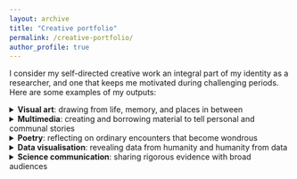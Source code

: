 ```yaml
---
layout: archive
title: "Creative portfolio"
permalink: /creative-portfolio/
author_profile: true
---
```


I consider my self-directed creative work an integral part of my identity as a researcher, and one that keeps me motivated during challenging periods. Here are some examples of my outputs:

<!---visual art---> 

<div>
<details>
  <summary>
    <b>Visual art</b>: drawing from life, memory, and places in between
    <br>
  </summary>
  <div style="margin-left:2em">
<img src="../images/good girl.jpeg" alt="sketch of a swedish vallhund wearing a blue t-shirt with text 'you deserve all the not-so-sweet (cake emoji) in the universe'">
<br><br>
<b><i>you deserve all</i></b>, 2023. ink on A4 sketchbook paper and digital drawing. produced for mom's birthday.    
<br><br>
<img src="../images/ndph.png" alt="digital sketch with title text 'Happy 10 years, OxPop!' and subtitle text 'We work to prevent suffering and improve human health for everyone through clinical trials, health economics, ethics, perinatal epidemiology, cancer epidemiology, and much more!'. the sketch also includes a rough illustration of a green-and-blue globe with faces peering around every continent. lining the bottom of the image are simplified portraits of patients, staff, researchers, and students who have contributed to the Nuffield Department of Population Health for the last ten years.">
<br><br>
<b><i>happy anniversary</i></b>, 2023. digital drawing commissioned by the University of Oxford's <a href="https://www.ndph.ox.ac.uk/10th-anniversary/10th-anniversary" target="_blank">Nuffield Department of Population Health</a>.
<img src="../images/bridge of sighs.jpeg" alt="black-and-white sketch of oxford's bridge of sighs">
<br><br>
<b><i>bridge of sighs</i></b>, 2023. ink on A5 card and limited prints.
<br><br>
<img src="../images/flamingo-flamenco.JPG" alt="collage of various pink things turned into a flamingo with a backdrop of flamenco dancers">
<br><br>
<b><i>flamingo/flamenco</i></b>, 2023. magazine collage on A6 card and limited zines (produced during Blossoming Wards workshop).
<br><br>
<img src="../images/the gentleman.jpeg" alt="black-and-white sketch of an anteater in a bow tie talking to a group of ants. the anteater says 'hey how do I look? I'm meeting a date at this buffet tonight!'">
<br><br>
<b><i>the gentleman</i></b>, 2023. ink and highlighter on postcard. produced in support of Sobell House Hospice's <a href="https://sobellhouse.org/get-involved/my-lovely-postcards/" target="_blank">art auction</a> to fundraise for hospice care training for nurses.
<br><br>
<img src="../images/初一.png" alt="black-and-white sketch of a kitten clinging onto my mom's clothing">
<br><br>
<b><i>初一</i></b>, 2022. ink on printer paper.
<br><br>
<img src="../images/refugees-1.png" alt="black-and-white sketch of a series of items belonging to refugees from an unnamed state">
<br>
<img src="../images/refugees-2.png" alt="black-and-white sketch of a series of items belonging to refugees from an unnamed state">   
<br>
<b><i>could these belong to you?</i></b>, 2021. digital illustrations of the belongings of refugees from around the world. references from Google Images.
<br><br> 
<img src="../images/birchington-on-sea.png" alt="black-and-white sketch of the kent coast">
<br><br>
<b><i>birchington-on-sea</i></b>, 2021. ink on A4 card. 
<br><br>
<img src="../images/two boys.jpeg" alt="black-and-white sketch of two preteen boys smiling">
<br><br>
<b><i>two boys</i></b>, 2020. ink on A4 card. produced in support of MedSupplyDrive UK's <a href="https://www.youtube.com/watch?v=gPJOg4k1Zp4" target="_blank">art auction</a> to fundraise for protective equipment for healthcare workers during COVID-19.
<br><br>
<img src="../images/lights will guide you home.jpeg" alt="black-and-white sketch of london's BT tower viewed from a nearby street">
<br><br>
<b><i>lights will guide you home</i></b>, 2020. ink on A4 card and limited prints.
<br><br>
<img src="../images/al-qahira.jpeg" alt="black-and-white sketch of a brother and sister staring at the camera in cairo with a backdrop of local architecture">
<br><br>
<b><i>al-qahira</i></b>, 2019. ink on A3 card. included in Advanced Placement Studio Art portfolio scoring 5 (extremely well qualified for university-level visual arts coursework).
<br><br>
<img src="../images/bent, not broken.jpeg" alt="black-and-white sketch of a scoliosis brace (corset) with a variety of juvenile motivational messages on its front">
<br><br>
<b><i>bent, not broken</i></b>, 2019. ink on A3 card. included in Advanced Placement Studio Art portfolio scoring 5 (extremely well qualified for university-level visual arts coursework).
<br><br>
<img src="../images/profit over patient.jpeg" alt="sketch of a young woman bent over with a series of ferocious surgical tools drilling into her">
<br><br>
<b><i>profit over patient</i></b>, 2019. ink, graphite, and colour pencil on A3 card. included in Advanced Placement Studio Art portfolio scoring 5 (extremely well qualified for university-level visual arts coursework).
<br><br>
<img src="../images/patient journey.jpeg" alt="sketch of a series of objects aligned in the shape of a curved spine">
<br><br>
<b><i>patient journey</i></b>, 2019. marker and ink on A3 card. included in Advanced Placement Studio Art portfolio scoring 5 (extremely well qualified for university-level visual arts coursework).
<br><br>
<img src="../images/cultural field studies.jpeg" alt="sketch of an open suitcase with a guitar and miscellaneous essentials">
<br><br>
<b><i>cultural field studies</i></b>, 2018. ink, marker, and colour pencil on A3 card. included in Advanced Placement Studio Art portfolio scoring 5 (extremely well qualified for university-level visual arts coursework).
<br><br>
<img src="../images/left behind.jpeg" alt="sketch of a deer/wildebeest skull">
<br><br>
<b><i>left behind</i></b>, 2018. graphite on A4 card.
<br><br>
<img src="../images/self-portrait.jpeg" alt="sketch of yaning, a teenage chinese woman in glasses staring intently at the camera">
<br><br>
<b><i>self-portrait</i></b>, 2017. graphite on A4 card.
    </div>
</details> 
</div>
<!---multimedia---> 
<div>
<details>
  <summary>
    <b>Multimedia</b>: creating and borrowing material to tell personal and communal stories
    <br>
  </summary>
  <p style="margin-left:2em"><b>holiday wishes from thirty-two bears</b> december 2023</p>
<iframe style="margin-left:2em" width="560" height="315" src="https://www.youtube.com/embed/oX0sLidqJWk?si=CZIa0e3_cMuQUysY" title="YouTube video player" frameborder="0" allow="accelerometer; autoplay; clipboard-write; encrypted-media; gyroscope; picture-in-picture; web-share" allowfullscreen></iframe>
  <p style="margin-left:2em"><b>thanksgiving 2023: what gratitude means to 178 people</b> december 2023</p>
<iframe style="margin-left:2em" width="560" height="315" src="https://www.youtube.com/embed/z4FWHgYv2Pc?si=CG0xfXveYX_acpi1" title="YouTube video player" frameborder="0" allow="accelerometer; autoplay; clipboard-write; encrypted-media; gyroscope; picture-in-picture; web-share" allowfullscreen></iframe>
  <p style="margin-left:2em"><b>a 9/12 story</b> september 2023</p>
<iframe style="margin-left:2em" width="560" height="315" src="https://www.youtube.com/embed/ihIQh7mgDAM?si=msxP1us_cg17cCvl" title="YouTube video player" frameborder="0" allow="accelerometer; autoplay; clipboard-write; encrypted-media; gyroscope; picture-in-picture; web-share" allowfullscreen></iframe>
  <p style="margin-left:2em"><b>coding a flower with R for father's day</b> june 2023</p>
<iframe style="margin-left:2em" width="560" height="315" src="https://www.youtube.com/embed/cpqRz9zeLoE?si=XIcSQ2YFG5NEWhfo" title="YouTube video player" frameborder="0" allow="accelerometer; autoplay; clipboard-write; encrypted-media; gyroscope; picture-in-picture; web-share" allowfullscreen></iframe>
  <p style="margin-left:2em"><b>"tum hi ho" translated from hindi to english to french</b> april 2023</p>
<iframe style="margin-left:2em" width="560" height="315" src="https://www.youtube.com/embed/7rAOULkXF6U?si=NxeW05YscUv2_LUT" title="YouTube video player" frameborder="0" allow="accelerometer; autoplay; clipboard-write; encrypted-media; gyroscope; picture-in-picture; web-share" allowfullscreen></iframe>
  <p style="margin-left:2em"><b>telling the story of "come from away" with found objects</b> january 2023</p>
<iframe style="margin-left:2em" width="560" height="315" src="https://www.youtube.com/embed/qIkPQtrzfXs?si=LWLj1SYTdiK7nTyo" title="YouTube video player" frameborder="0" allow="accelerometer; autoplay; clipboard-write; encrypted-media; gyroscope; picture-in-picture; web-share" allowfullscreen></iframe>
  <br>
  <p style="margin-left:2em"><i>commended by real-life Gander residents and by the West End's "Come From Away" production.</i></p>
  <p style="margin-left:2em"><b>polar bears: a christmas story</b> december 2022</p>
<iframe style="margin-left:2em" width="560" height="315" src="https://www.youtube.com/embed/9vflCz6MUwM?si=U-1b3ZwA-cx9_xBj" title="YouTube video player" frameborder="0" allow="accelerometer; autoplay; clipboard-write; encrypted-media; gyroscope; picture-in-picture; web-share" allowfullscreen></iframe>
  <p style="margin-left:2em"><b>thanksgiving 2022: what gratitude means to 500 people</b> november 2022</p>
<iframe style="margin-left:2em" width="560" height="315" src="https://www.youtube.com/embed/O-gSNdvSXsM?si=upVZp36AqPle9CaD" title="YouTube video player" frameborder="0" allow="accelerometer; autoplay; clipboard-write; encrypted-media; gyroscope; picture-in-picture; web-share" allowfullscreen></iframe>
</details> 
</div>
<!---poetry---> 
<div>
<details>
  <summary>
    <b>Poetry</b>: reflecting on ordinary encounters that become wondrous
    <br>
  </summary> 
  <details>
  <summary style="margin-left:2em"><b>— there is the home key</b> april 2023</summary> 
  <p style="margin-left:3em">
I struck my first note and the room’s silence swelled<br>
from the antiseptic dispenser hazard-red on the wall<br> 
to the reception’s almost-spring bouquets – there<br>
you were cradling your coffee cup with not a word<br>
to each other or me and I tuned and wondered<br>
how you knew her and if you awoke together<br>
and for how long and who you kept vigil for<br>
and how to spell their name and how you<br>
spoke the name only you knew them by<br>
and where sundays mostly found them.<br><br>

During the chorus I looked up – there<br>
you were holding your little one up high<br>
and our eyes drew together and I sparkled<br>
with mine and I turned the page wondering<br>
how many nursery rhymes covered the miles<br>
to here where he sits taller than your sighs<br>
on your shoulders ever-enchanted by your<br>
smiling bright and what that smile had<br> 
swallowed from words too wide<br> 
to unknowns that seemed always wider.<br><br>

I reached the softest section – there<br>
you were as the double doors gave way<br>
to the figures who carried you into their<br>
flashing carriage in the middle of supper<br>
with your reading specs and today’s paper<br>
and I let the strings ring and wondered<br>
what the table you just set was like —<br>
the one they wrested you from tonight<br>
as you sat in garments you thought<br>
only your home would keep in sight.<br><br>

In a music theory class I left long ago<br>
they called home the key you depart from<br> 
and the one landing your stories safe so<br>
let me stop my wondering and tell this story<br>
so this hazard-red room may feel like another<br>
and if you listen for a second with a stranger<br>
I may stop your unknowns from growing wider<br>
and when I strike my last note in the final measure<br>
to dismiss the wailing carriages that flicker – there<br>
is the home key and we will come home together.
  </p>
  <p style="margin-left:3em"><i>placed first in Kellogg College's 2023 Creative Writing Competition.</i></p>
<p style="margin-left:3em"><b>performance with musical accompaniment</b></p>
<iframe style="margin-left:3em" width="560" height="315" src="https://www.youtube.com/embed/AahKWc61KNM?si=8GDwVe3CI8-p9tKy" title="YouTube video player" frameborder="0" allow="accelerometer; autoplay; clipboard-write; encrypted-media; gyroscope; picture-in-picture; web-share" allowfullscreen></iframe>
  </details>
  <details>
  <summary style="margin-left:2em"><b>chicken soup</b> april 2023</summary> 
  <p style="margin-left:3em">
this kitchen is mine tonight<br>
so I make chicken soup<br><br>

I coax two garlic cloves<br>
from their coats<br>
for it is spring<br>
and sprinkle rapeseed oil<br>
to make a coat<br>
for my years-scratched pot<br><br>

drop one clove<br>
on the ground<br>
(for dramatic effect)<br>
and slice the other<br>
as thin as I dare<br>
then thinner<br><br>

wrestle chicken legs<br>
from the icebox shelf<br>
then remove their skin<br>
and thank all the world<br>
that I will never<br>
become a surgeon<br><br>

submerge these contents<br>
in cold tap water<br>
then proclaim this<br>
“soup”<br>
and no one shall argue<br>
but before service:<br><br>

gather green beans<br>
in a line like primary school<br>
then trim their toenails<br>
and wield almost-two carrots<br>
for their waxing appointment<br>
then slice into discs<br><br>

curate four potatoes<br>
with all manners of blemishes<br>
then quarter and halve<br>
for in this crowding pot<br>
they will become whole<br>
(also they should be rinsed forgot that part sorry)<br><br>

select one small capsicum<br>
that looks most harmless<br>
and add its peel and flesh<br>
and seeds and all and<br>
soon my fingers burn<br>
and my tongue doubly so<br><br>

season with trepidation<br>
and then with vigour<br>
and also with salt<br>
and then with pepper<br>
and leave the pot<br>
no matter the temptation<br><br>

this kitchen was mine tonight<br>
so I made chicken soup
  </p>
  </details>
<details>
  <summary style="margin-left:2em"><b>amersham</b> december 2021</summary> 
  <p style="margin-left:3em">
can you believe that we walked for<br>
one<br>
and<br>
a<br>
half<br>
miles on the highway on slippingautumnleaves and<br>
puddles glistening with<br>
every strobe of headlights<br>
under the fickle painted sky<br>
until the sun closed the door<br>
on its way out<br>
and<br>
every<br>
up<br>
hill<br>
step<br>
became a race<br>
to tube station salvation?<br><br>

friendship is being drenched and nourished and blinded and saved.
  </p>
  </details>
<details>
  <summary style="margin-left:2em"><b>BBE: 10-07-2020</b> september 2020</summary> 
  <p style="margin-left:3em">
He scoured the shelves<br>
of seeded buns and loaded loaves<br>
like an ostrich, dilly-dallying, dignified.<br>
His lofty frame held a dress shirt<br>
and dark bright eyes under flowing dreadlocks.<br>
I crouched alongside him,<br>
examining the same baked wares.<br>
"'Scuse me", said a gruff voice<br>
out of thin, stale, grocery-closing-time air.<br>
"Do you know what day it is?"<br>
"Me? Of course! It's -- "<br>
Forgetting my pandemic rituals,<br>
I summoned my cell's home screen,<br>
deciphering, decrying this fatal germ invitation.<br>
"It's the tenth!"<br>
"See, ha. You don't know it either!",<br>
he quipped.<br>
We returned to the best before's and use by's.<br>
I waited behind him in line<br>
and we never spoke again.<br>
I thanked the security guard<br>
and faced bustling Chapel Market<br>
smelling the ocean and the toasty sun,<br>
wondering how I smiled so big<br>
to the stranger who stripped me of the illusion<br>
that I had myself together.
  </p>
</details>
</details>
</div>
<!---data visualisation---> 
<div>
<details>
  <summary>
    <b>Data visualisation</b>: revealing data from humanity and humanity from data
    <br> 
  </summary>
  <p style="margin-left:2em"><b>I wrote this for you:</b> visualising the dedications behind 500 award-winning books - read <a href="https://wmjlwuh.medium.com/i-wrote-this-for-you-6435b002c6c6" target="_blank">here</a>
  <br>
  <b>Napoleon's defeat and Lewis' continuing fight:</b> visualising the Selma-Montgomery marches with a 200-year-old chart type - read 
  <a href="https://wmjlwuh.medium.com/napoleons-defeat-and-lewis-continuing-fight-968ca435a607" target="_blank">here</a> 
  <br>
  <b>Memory and longing in "This is Us":</b> visualising flashbacks in my favourite drama series - read <a href="https://wmjlwuh.medium.com/memory-and-longing-in-this-is-us-37dbf81b4b7e" target="_blank">here</a> 
  <br>
  <b>This is for Maple:</b> visualising the career of a musician-turned rescue dog - read <a href="https://wmjlwuh.medium.com/this-is-for-maple-30967e6ff973" target="_blank">here</a> 
  <br>
  <b>Is the telly for everyone?</b> visualising the accessibility of European TV channels (published on UX Collective) - read <a href="https://uxdesign.cc/is-the-telly-for-everyone-22e68ec36945" target="_blank">here</a>  
  <br>
  <b>No art, just the artist?</b> visualising Marina Abramović's iconic MoMA performance - read <a href="https://wmjlwuh.medium.com/no-art-just-the-artist-f144f01b8374" target="_blank">here</a>  
  <br>
  <b>The white rhinos of linguistics:</b> visualising the world's endangered languages (published on Towards Data Science) - read <a href="https://towardsdatascience.com/the-white-rhinos-of-linguistics-c8072b390212" target="_blank">here</a> 
  <br>
  <b>Lullaby:</b> honouring the most vulnerable victims of violence in Palestine and Israel - read <a href="https://wmjlwuh.medium.com/lullaby-bde23cec23ca" target="_blank">here</a>
  <br>
  <b>Can you hear the sirens?</b> visualising NYC ambulance response patterns during the pandemic - read <a href="https://wmjlwuh.medium.com/can-you-hear-the-sirens-61fe05efb1eb" target="_blank">here</a>
  <br>
  <b>Happy mothers' day:</b> visualising a mother-daughter relationship with pen and paper - read <a href="https://wmjlwuh.medium.com/happy-mothers-day-my-first-attempt-at-hand-drawn-data-visualisation-79dc720894ca" target="_blank">here</a>
  <br>
  <b>Holding my breath:</b> visualising India's COVID-19 crisis - read <a href="https://wmjlwuh.medium.com/i-hold-my-breath-part-1-4c07f6096cb8" target="_blank">here</a>  
  <br>
  <b>Meet the superhumans:</b> visualising the growth of the Paralympic Games - read <a href="https://wmjlwuh.medium.com/meet-the-superhumans-have-the-paralympic-games-lived-up-to-their-name-50da9064ef6" target="_blank">here</a></p>  
</details>
</div>
<!---science communications---> 
<div>
<details>
  <summary>
    <b>Science communication</b>: sharing rigorous evidence with broad audiences
    <br> 
  </summary>
  <div style="margin-left:2em">
<img src="../files/isbt2024.jpeg" alt="four-panel sketch of a scientific poster by Dr Hans Van Remoortel and colleagues that reviewed the effectiveness of eating and drinking interventions in preventing vasovagal reactions in whole blood donors">
<br><br>
<b><i>eating and drinking interventions to reduce vasovagal reactions</i></b>, 2024. digital drawing. produced for Dr <a href="https://www.linkedin.com/in/hans-van-remoortel-8878a071/" target="_blank">Hans Van Remoortel</a> after he lost his original poster for an international blood transfusion conference.   
<br><br>
